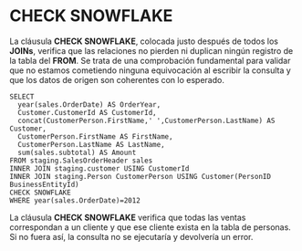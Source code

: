 ﻿
# CHECK SNOWFLAKE

La cláusula **CHECK SNOWFLAKE**, colocada justo después de todos los **JOINs**, verifica que las relaciones no pierden ni duplican ningún registro de la tabla del **FROM**. Se trata de una comprobación fundamental para validar que no estamos cometiendo ninguna equivocación al escribir la consulta y que los datos de origen son coherentes con lo esperado.

``` CronoSqlSample
SELECT
  year(sales.OrderDate) AS OrderYear,
  Customer.CustomerId AS CustomerId,
  concat(CustomerPerson.FirstName,' ',CustomerPerson.LastName) AS Customer,
  CustomerPerson.FirstName AS FirstName,
  CustomerPerson.LastName AS LastName,
  sum(sales.subtotal) AS Amount
FROM staging.SalesOrderHeader sales
INNER JOIN staging.customer USING CustomerId
INNER JOIN staging.Person CustomerPerson USING Customer(PersonID BusinessEntityId)
CHECK SNOWFLAKE
WHERE year(sales.OrderDate)=2012
```


La cláusula **CHECK SNOWFLAKE** verifica que todas las ventas correspondan a un cliente y que ese cliente exista en la tabla de personas. Si no fuera así, la consulta no se ejecutaría y devolvería un error.
